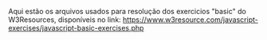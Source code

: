 Aqui estão os arquivos usados para resolução dos exercicios "basic" do W3Resources, disponíveis no link: https://www.w3resource.com/javascript-exercises/javascript-basic-exercises.php
